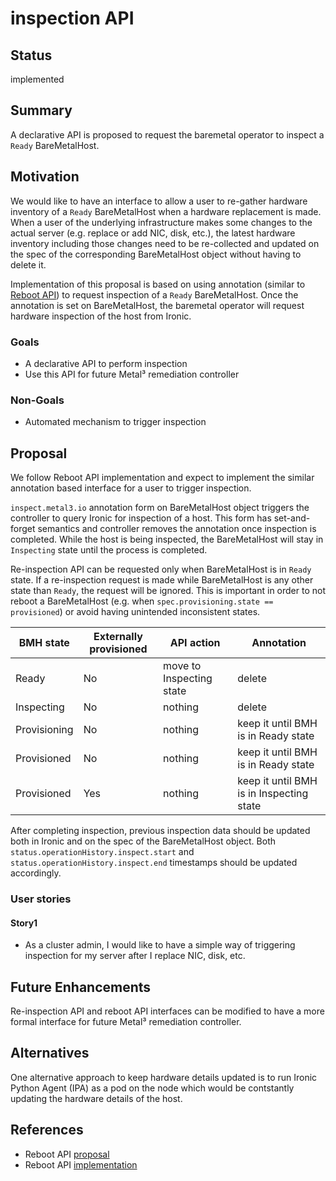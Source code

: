 # inspection API

## Status

implemented

## Summary

A declarative API is proposed to request the baremetal operator to
inspect a `Ready` BareMetalHost.

## Motivation

We would like to have an interface to allow a user to re-gather hardware
inventory of a `Ready` BareMetalHost when a hardware replacement is made.
When a user of the underlying infrastructure makes some changes to the actual
server (e.g. replace or add NIC, disk, etc.), the latest hardware inventory
including those changes need to be re-collected and updated on the spec of the
corresponding BareMetalHost object without having to delete it.

Implementation of this proposal is based on using annotation (similar to
[Reboot API](https://github.com/metal3-io/metal3-docs/blob/master/design/baremetal-operator/reboot-interface.md))
to request inspection of a `Ready` BareMetalHost.
Once the annotation is set on BareMetalHost, the baremetal operator will
request hardware inspection of the host from Ironic.

### Goals

- A declarative API to perform inspection
- Use this API for future Metal³ remediation controller

### Non-Goals

- Automated mechanism to trigger inspection

## Proposal

We follow Reboot API implementation and expect to implement the similar
annotation based interface for a user to trigger inspection.

`inspect.metal3.io` annotation form on BareMetalHost object
triggers the controller to query Ironic for inspection of a host. This form
has set-and-forget semantics and controller removes the annotation once
inspection is completed.
While the host is being inspected, the BareMetalHost will stay in
`Inspecting` state until the process is completed.

Re-inspection API can be requested only when BareMetalHost is in `Ready`
state. If a re-inspection request is made while BareMetalHost is any other
state than `Ready`, the request will be ignored. This is important in order to
not reboot a BareMetalHost (e.g. when `spec.provisioning.state == provisioned`)
or avoid having unintended inconsistent states.

|BMH state|Externally provisioned|API action|Annotation|
|---|---|---|---|
|Ready|No|move to Inspecting state|delete|
|Inspecting|No|nothing|delete|
|Provisioning|No|nothing|keep it until BMH is in Ready state|
|Provisioned|No|nothing|keep it until BMH is in Ready state|
|Provisioned|Yes|nothing|keep it until BMH is in Inspecting state|

After completing inspection, previous inspection data should be updated
both in Ironic and on the spec of the BareMetalHost object. Both
`status.operationHistory.inspect.start` and
`status.operationHistory.inspect.end` timestamps should be updated accordingly.

### User stories

#### Story1

- As a cluster admin, I would like to have a simple way of triggering
  inspection for my server after I replace NIC, disk, etc.

## Future Enhancements

Re-inspection API and reboot API interfaces can be modified to have a
more formal interface for future Metal³ remediation controller.

## Alternatives

One alternative approach to keep hardware details updated is to run Ironic
Python Agent (IPA) as a pod on the node which would be contstantly updating the
hardware details of the host.

## References

- Reboot API [proposal](https://github.com/metal3-io/metal3-docs/blob/master/design/baremetal-operator/reboot-interface.md)
- Reboot API [implementation](https://github.com/metal3-io/baremetal-operator/pull/424)
